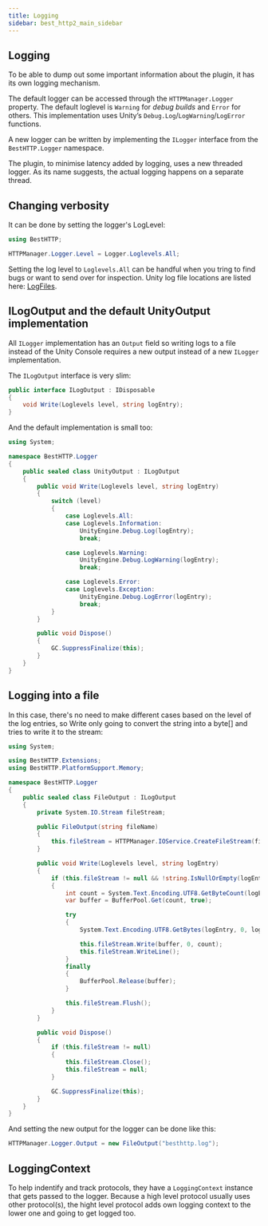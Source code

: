 ```yaml
---
title: Logging
sidebar: best_http2_main_sidebar
---
```


## Logging

To be able to dump out some important information about the plugin, it has its own logging mechanism.

The default logger can be accessed through the `HTTPManager.Logger` property. The default loglevel is `Warning` for *debug builds* and `Error` for others. This implementation uses Unity’s `Debug.Log`/`LogWarning`/`LogError` functions.

A new logger can be written by implementing the `ILogger` interface from the `BestHTTP.Logger` namespace.

The plugin, to minimise latency added by logging, uses a new threaded logger. As its name suggests, the actual logging happens on a separate thread.

## Changing verbosity 

It can be done by setting the logger's LogLevel:

```csharp
using BestHTTP;

HTTPManager.Logger.Level = Logger.Loglevels.All;
```

Setting the log level to `Loglevels.All` can be handful when you tring to find bugs or want to send over for inspection. Unity log file locations are listed here: [LogFiles](https://docs.unity3d.com/Manual/LogFiles.html).

## ILogOutput and the default UnityOutput implementation

All `ILogger` implementation has an `Output` field so writing logs to a file instead of the Unity Console requires a new output instead of a new `ILogger` implementation.

The `ILogOutput` interface is very slim:
```csharp
public interface ILogOutput : IDisposable
{
    void Write(Loglevels level, string logEntry);
}
```

And the default implementation is small too:
```csharp
using System;

namespace BestHTTP.Logger
{
    public sealed class UnityOutput : ILogOutput
    {
        public void Write(Loglevels level, string logEntry)
        {
            switch (level)
            {
                case Loglevels.All:
                case Loglevels.Information:
                    UnityEngine.Debug.Log(logEntry);
                    break;

                case Loglevels.Warning:
                    UnityEngine.Debug.LogWarning(logEntry);
                    break;

                case Loglevels.Error:
                case Loglevels.Exception:
                    UnityEngine.Debug.LogError(logEntry);
                    break;
            }
        }

        public void Dispose()
        {
            GC.SuppressFinalize(this);
        }
    }
}
```

## Logging into a file

In this case, there's no need to make different cases based on the level of the log entries, so Write only going to convert the string into a byte[] and tries to write it to the stream:

```csharp
using System;

using BestHTTP.Extensions;
using BestHTTP.PlatformSupport.Memory;

namespace BestHTTP.Logger
{
    public sealed class FileOutput : ILogOutput
    {
        private System.IO.Stream fileStream;

        public FileOutput(string fileName)
        {
            this.fileStream = HTTPManager.IOService.CreateFileStream(fileName, PlatformSupport.FileSystem.FileStreamModes.Create);
        }

        public void Write(Loglevels level, string logEntry)
        {
            if (this.fileStream != null && !string.IsNullOrEmpty(logEntry))
            {
                int count = System.Text.Encoding.UTF8.GetByteCount(logEntry);
                var buffer = BufferPool.Get(count, true);

                try
                {
                    System.Text.Encoding.UTF8.GetBytes(logEntry, 0, logEntry.Length, buffer, 0);

                    this.fileStream.Write(buffer, 0, count);
                    this.fileStream.WriteLine();
                }
                finally
                {
                    BufferPool.Release(buffer);
                }

                this.fileStream.Flush();
            }
        }

        public void Dispose()
        {
            if (this.fileStream != null)
            {
                this.fileStream.Close();
                this.fileStream = null;
            }

            GC.SuppressFinalize(this);
        }
    }
}
```

And setting the new output for the logger can be done like this:
```csharp
HTTPManager.Logger.Output = new FileOutput("besthttp.log");
```

## LoggingContext

To help indentify and track protocols, they have a `LoggingContext` instance that gets passed to the logger. Because a high level protocol usually uses other protocol(s), the hight level protocol adds own logging context to the lower one and going to get logged too.